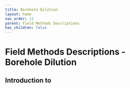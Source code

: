 ```yaml
---
title: Borehole Dilution
layout: home
nav_order: 11
parent: Field Methods Descriptions
has_children: false
---
```


<script
  src="https://cdn.mathjax.org/mathjax/latest/MathJax.js?config=TeX-AMS-MML_HTMLorMML"
  type="text/javascript">
</script>

# Field Methods Descriptions - **Borehole Dilution**

## Introduction to 
